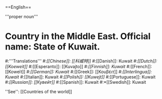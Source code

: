 ==English==

'''proper noun'''

# Country in the Middle East. Official name: State of Kuwait.
#:'''Translations'''
#:*[[Chinese]]: [[科威特]]
#:*[[Danish]]: Kuwait
#:*[[Dutch]]: [[Koeweit]]
#:*[[Esperanto]]: [[Kuvajto]]
#:*[[Finnish]]: Kuwait
#:*[[French]]: [[Koweït]]
#:*[[German]]: Kuwait
#:*[[Greek]]: [[Κουβέιτ]]
#:*[[Interlingua]]: Kuwait
#:*[[Italian]]: Kuwait
#:*[[Polish]]: [[Kuwejt]]
#:*[[Portuguese]]: Kuwait
#:*[[Russian]]: [[Кувейт]]
#:*[[Spanish]]: Kuwait
#:*[[Swedish]]: Kuwait

''See'': [[Countries of the world]]